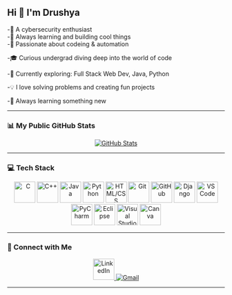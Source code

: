 ## Hi 👋 I'm Drushya  

-🎯 A cybersecurity enthusiast   
-🚀 Always learning and building cool things  
-🎯 Passionate about codeing & automation

-🎓 Curious undergrad diving deep into the world of code

-🧠 Currently exploring: Full Stack Web Dev, Java, Python 
 
-💡 I love solving problems and creating fun projects

-🌱 Always learning something new

---

### 📊 My Public GitHub Stats

<div align="center">
  <a href="https://git.io/awesome-stats-card">
    <img src="https://awesome-github-stats.azurewebsites.net/user-stats/Drushyagowda17?cardType=github&theme=dark&preferLogin=false&Title=7378D9&Border=7378D9&Text=60CA78" alt="GitHub Stats" />
  </a>
</div>

---

### 💻 Tech Stack

<div align="center">
  <img src="https://skillicons.dev/icons?i=c" height="49" alt="C" />
  <img src="https://skillicons.dev/icons?i=cpp" height="49" alt="C++" />
  <img src="https://cdn.jsdelivr.net/gh/devicons/devicon/icons/java/java-original.svg" height="49" alt="Java" />
  <img src="https://cdn.jsdelivr.net/gh/devicons/devicon/icons/python/python-original.svg" height="49" alt="Python" />
  <img src="https://skillicons.dev/icons?i=html,css" height="49" alt="HTML/CSS" />
  <img src="https://cdn.jsdelivr.net/gh/devicons/devicon/icons/git/git-original.svg" height="49" alt="Git" />
  <img src="https://skillicons.dev/icons?i=github" height="49" alt="GitHub" />
  <img src="https://skillicons.dev/icons?i=django" height="49" alt="Django" />
  <img src="https://skillicons.dev/icons?i=vscode" height="49" alt="VS Code" />
  <img src="https://cdn.jsdelivr.net/gh/devicons/devicon/icons/pycharm/pycharm-original.svg" height="49" alt="PyCharm" />
  <img src="https://cdn.jsdelivr.net/gh/devicons/devicon/icons/eclipse/eclipse-original.svg" height="49" alt="Eclipse" />
  <img src="https://cdn.jsdelivr.net/gh/devicons/devicon/icons/visualstudio/visualstudio-plain.svg" height="49" alt="Visual Studio" />
  <img src="https://cdn.jsdelivr.net/gh/devicons/devicon/icons/canva/canva-original.svg" height="49" alt="Canva" />
</div>

---

### 🔗 Connect with Me

<div align="center">
  <a href="https://www.linkedin.com/in/drushya-gowda-g-m/" target="_blank">
    <img src="https://skillicons.dev/icons?i=linkedin" height="49" alt="LinkedIn" />
  </a>
  <a href="mailto:drushyagowda@gmail.com">
    <img src="https://img.shields.io/badge/Gmail-D14836?style=for-the-badge&logo=gmail&logoColor=white" alt="Gmail" />
  </a>
</div>

---
